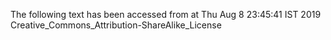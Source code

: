 The following text has been accessed from at Thu Aug 8 23:45:41 IST 2019
Creative_Commons_Attribution-ShareAlike_License
